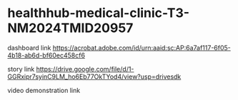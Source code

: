 # healthhub-medical-clinic-T3-NM2024TMID20957

dashboard link   https://acrobat.adobe.com/id/urn:aaid:sc:AP:6a7af117-6f05-4b18-ab6d-bf60ec458cf6


story link   https://drive.google.com/file/d/1-GGRxipr7syinC9LM_ho6Eb77OkTYod4/view?usp=drivesdk


video demonstration link   

